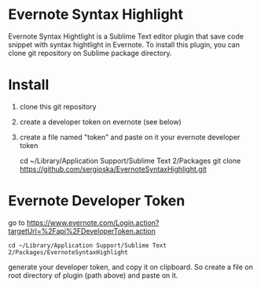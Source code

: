 Evernote Syntax Highlight
=========================

Evernote Syntax Hightlight is a Sublime Text editor plugin that save code snippet with syntax hightlight in Evernote.
To install this plugin, you can clone git repository on Sublime package directory.

Install
========

1. clone this git repository

2. create a developer token on evernote (see below)

3. create a file named "token" and paste on it your evernote developer token

     cd ~/Library/Application Support/Sublime Text 2/Packages
     git clone https://github.com/sergioska/EvernoteSyntaxHighlight.git
     

# Evernote Developer Token

go to https://www.evernote.com/Login.action?targetUrl=%2Fapi%2FDeveloperToken.action

    cd ~/Library/Application Support/Sublime Text 2/Packages/EvernoteSyntaxHighlight

generate your developer token, and copy it on clipboard.
So create a file on root directory of plugin (path above) and paste on it.

    




